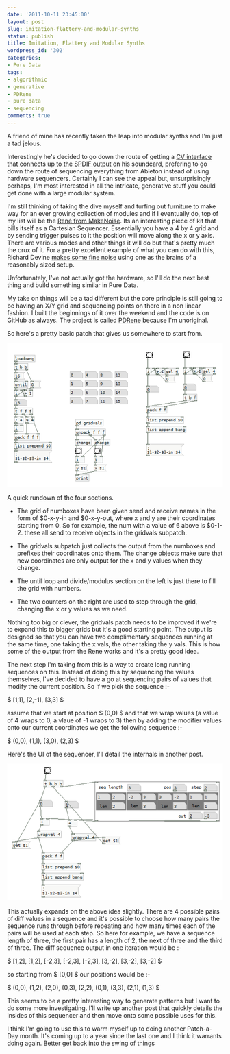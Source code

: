 ```yaml
---
date: '2011-10-11 23:45:00'
layout: post
slug: imitation-flattery-and-modular-synths
status: publish
title: Imitation, Flattery and Modular Synths
wordpress_id: '302'
categories:
- Pure Data
tags:
- algorithmic
- generative
- PDRene
- pure data
- sequencing
comments: true
---
```


A friend of mine has recently taken the leap into modular synths and I'm just a tad jelous.

Interestingly he's decided to go down the route of getting a [CV interface that connects up to the SPDIF output](http://www.expert-sleepers.co.uk/hardware.html) on his soundcard, prefering to go down the route of sequencing everything from Ableton instead of using hardware sequencers. Certainly I can see the appeal but, unsurprisingly perhaps, I'm most interested in all the intricate, generative stuff you could get done with a large modular system.

I'm still thinking of taking the dive myself and turfing out furniture to make way for an ever growing collection of modules and if I eventually do, top of my list will be the [René from MakeNoise](http://www.makenoisemusic.com/RENE.html). Its an interesting piece of kit that bills itself as a Cartesian Sequencer. Essentially you have a 4 by 4 grid and by sending trigger pulses to it the position will move along the x or y axis. There are various modes and other things it will do but that's pretty much the crux of it. For a pretty excellent example of what you can do with this, Richard Devine [makes some fine noise](http://vimeo.com/17350265) using one as the brains of a reasonably sized setup.

Unfortunately, I've not actually got the hardware, so I'll do the next best thing and build something similar in Pure Data.

My take on things will be a tad different but the core principle is still going to be having an X/Y grid and sequencing points on there in a non linear fashion. I built the beginnings of it over the weekend and the code is on GitHub as always. The project is called [PDRene](https://github.com/rumblesan/PDRene) because I'm unoriginal.

So here's a pretty basic patch that gives us somewhere to start from.

![Basic PDRene patch](/a/2011-10-11-imitation-flattery-and-modular-synths/pdrene_basic.png)

A quick rundown of the four sections.



	
  * The grid of numboxes have been given send and receive names in the form of $0-x-y-in and $0-x-y-out, where x and y are their coordinates starting from 0. So for example, the num with a value of 6 above is $0-1-2. these all send to receive objects in the gridvals subpatch.

	
  * The gridvals subpatch just collects the output from the numboxes and prefixes their coordinates onto them. The change objects make sure that new coordinates are only output for the x and y values when they change.

	
  * The until loop and divide/modulus section on the left is just there to fill the grid with numbers.

	
  * The two counters on the right are used to step through the grid, changing the x or y values as we need.




Nothing too big or clever, the gridvals patch needs to be improved if we're to expand this to bigger grids but it's a good starting point. The output is designed so that you can have two complimentary sequences running at the same time, one taking the x vals, the other taking the y vals. This is how some of the output from the Rene works and it's a pretty good idea.




The next step I'm taking from this is a way to create long running sequences on this. Instead of doing this by sequencing the values themselves, I've decided to have a go at sequencing pairs of values that modify the current position. So if we pick the sequence :-




$ [1,1], [2,-1], [3,3] $




assume that we start at position $ (0,0) $ and that we wrap values (a value of 4 wraps to 0, a vlaue of -1 wraps to 3) then by adding the modifier values onto our current coordinates we get the following sequence :-




$ (0,0), (1,1), (3,0), (2,3) $




Here's the UI of the sequencer, I'll detail the internals in another post.






![PDRene Diff Sequencer ver 1](/a/2011-10-11-imitation-flattery-and-modular-synths/pdrene_diff_seq.png)






This actually expands on the above idea slightly. There are 4 possible pairs of diff values in a sequence and it's possible to choose how many pairs the sequence runs through before repeating and how many times each of the pairs will be used at each step. So here for example, we have a sequence length of three, the first pair has a length of 2, the next of three and the third of three. The diff sequence output in one iteration would be :-




$ [1,2], [1,2], [-2,3], [-2,3], [-2,3], [3,-2], [3,-2], [3,-2] $




so starting from $ [0,0] $ our positions would be :-




$ (0,0), (1,2), (2,0), (0,3), (2,2), (0,1), (3,3), (2,1), (1,3) $




This seems to be a pretty interesting way to generate patterns but I want to do some more investigating. I'll write up another post that quickly details the insides of this sequencer and then move onto some possible uses for this.




I think I'm going to use this to warm myself up to doing another Patch-a-Day month. It's coming up to a year since the last one and I think it warrants doing again. Better get back into the swing of things
